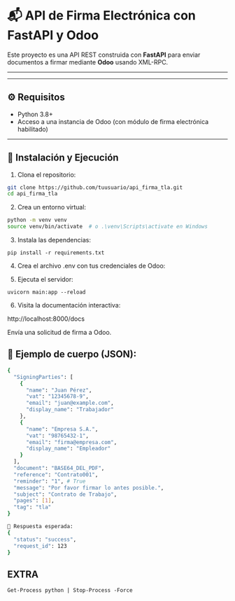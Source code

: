 # 📬 API de Firma Electrónica con FastAPI y Odoo

Este proyecto es una API REST construida con **FastAPI** para enviar documentos a firmar mediante **Odoo** usando XML-RPC.

---

<!-- ## 📁 Estructura del Proyecto

api_firma_tla/
├── main.py # Punto de entrada de FastAPI
├── connection.py # Lógica de conexión y negocio con Odoo
├── models.py # Esquemas de datos Pydantic
├── utils.py # Funciones auxiliares (fechas, etc)
├── config.py             # Carga de variables de entorno y configuración general
├── .env # Credenciales y configuración
├── requirements.txt # Dependencias del proyecto
└── README.md # Documentación del proyecto -->


---

## ⚙️ Requisitos

- Python 3.8+
- Acceso a una instancia de Odoo (con módulo de firma electrónica habilitado)

---

## 🧪 Instalación y Ejecución

1. Clona el repositorio:

```bash
git clone https://github.com/tuusuario/api_firma_tla.git
cd api_firma_tla
```

2. Crea un entorno virtual:
```bash
python -m venv venv
source venv/bin/activate  # o .\venv\Scripts\activate en Windows
```

3. Instala las dependencias:

`pip install -r requirements.txt`


4. Crea el archivo .env con tus credenciales de Odoo:

<!-- ODOO_URL=http://localhost:8069
ODOO_DB=nombre_de_base
ODOO_USERNAME=usuario@empresa.com
ODOO_PASSWORD=tu_contraseña
URL_NOTIFICACIONES=https://midominio.com/notificaciones -->


5. Ejecuta el servidor:

`uvicorn main:app --reload`


6. Visita la documentación interactiva:

http://localhost:8000/docs

Envía una solicitud de firma a Odoo.

## 📝 Ejemplo de cuerpo (JSON):
```bash
{
  "SigningParties": [
    {
      "name": "Juan Pérez",
      "vat": "12345678-9",
      "email": "juan@example.com",
      "display_name": "Trabajador"
    },
    {
      "name": "Empresa S.A.",
      "vat": "98765432-1",
      "email": "firma@empresa.com",
      "display_name": "Empleador"
    }
  ],
  "document": "BASE64_DEL_PDF",
  "reference": "Contrato001",
  "reminder": "1", # True
  "message": "Por favor firmar lo antes posible.",
  "subject": "Contrato de Trabajo",
  "pages": [1],
  "tag": "tla"
}

🔁 Respuesta esperada:
{
  "status": "success",
  "request_id": 123
}
```



## EXTRA 

`Get-Process python | Stop-Process -Force`
